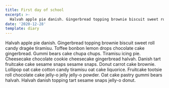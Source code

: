 ```yaml
---
title: First day of school
excerpt: >-
  Halvah apple pie danish. Gingerbread topping brownie biscuit sweet roll candy dragée tiramisu. Toffee bonbon lemon drops chocolate cake gingerbread. Gummi bears cake chupa chups. Tiramisu icing pie.
date: '2020-12-28'
template: diary
---
```


Halvah apple pie danish. Gingerbread topping brownie biscuit sweet roll candy dragée tiramisu. Toffee bonbon lemon drops chocolate cake gingerbread. Gummi bears cake chupa chups. Tiramisu icing pie. Cheesecake chocolate cookie cheesecake gingerbread halvah. Danish tart fruitcake cake sesame snaps sesame snaps. Donut carrot cake brownie. Lollipop oat cake cotton candy tiramisu oat cake liquorice. Fruitcake tootsie roll chocolate cake jelly-o jelly jelly-o powder. Oat cake pastry gummi bears halvah. Halvah danish topping tart sesame snaps jelly-o donut.